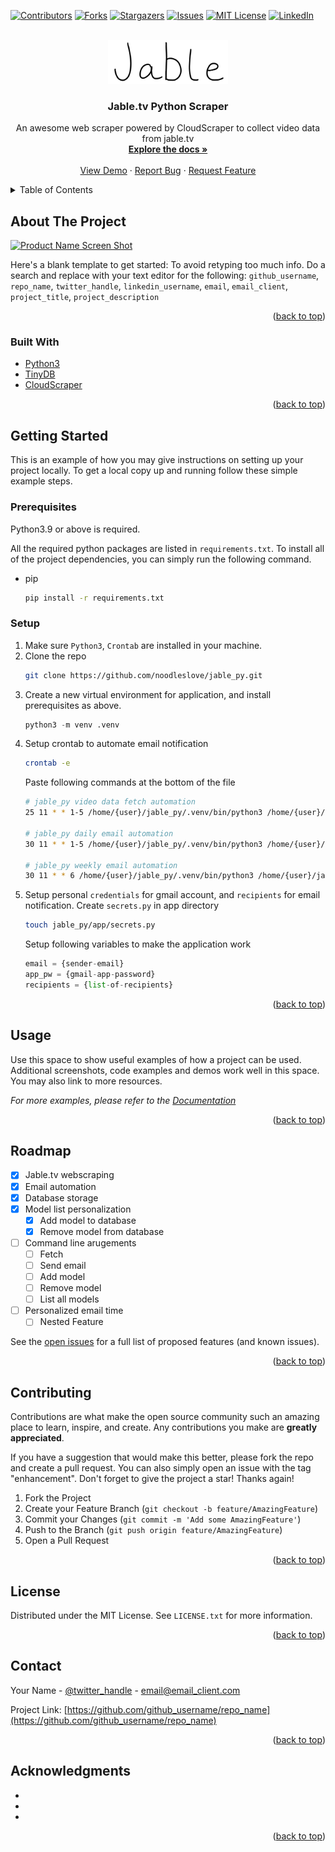 <div id="top"></div>
<!--
*** Thanks for checking out the Best-README-Template. If you have a suggestion
*** that would make this better, please fork the repo and create a pull request
*** or simply open an issue with the tag "enhancement".
*** Don't forget to give the project a star!
*** Thanks again! Now go create something AMAZING! :D
-->



<!-- PROJECT SHIELDS -->
<!--
*** I'm using markdown "reference style" links for readability.
*** Reference links are enclosed in brackets [ ] instead of parentheses ( ).
*** See the bottom of this document for the declaration of the reference variables
*** for contributors-url, forks-url, etc. This is an optional, concise syntax you may use.
*** https://www.markdownguide.org/basic-syntax/#reference-style-links
-->
[![Contributors][contributors-shield]][contributors-url]
[![Forks][forks-shield]][forks-url]
[![Stargazers][stars-shield]][stars-url]
[![Issues][issues-shield]][issues-url]
[![MIT License][license-shield]][license-url]
[![LinkedIn][linkedin-shield]][linkedin-url]



<!-- PROJECT LOGO -->
<br />
<div align="center">
  <a href="https://github.com/github_username/repo_name">
    <img src="data/logo.png" alt="Logo" width="192" height="70">
  </a>

<h3 align="center">Jable.tv Python Scraper</h3>

  <p align="center">
    An awesome web scraper powered by CloudScraper to collect video data from jable.tv
    <br />
    <a href="https://github.com/github_username/repo_name"><strong>Explore the docs »</strong></a>
    <br />
    <br />
    <a href="https://github.com/github_username/repo_name">View Demo</a>
    ·
    <a href="https://github.com/github_username/repo_name/issues">Report Bug</a>
    ·
    <a href="https://github.com/github_username/repo_name/issues">Request Feature</a>
  </p>
</div>



<!-- TABLE OF CONTENTS -->
<details>
  <summary>Table of Contents</summary>
  <ol>
    <li>
      <a href="#about-the-project">About The Project</a>
      <ul>
        <li><a href="#built-with">Built With</a></li>
      </ul>
    </li>
    <li>
      <a href="#getting-started">Getting Started</a>
      <ul>
        <li><a href="#prerequisites">Prerequisites</a></li>
        <li><a href="#installation">Installation</a></li>
      </ul>
    </li>
    <li><a href="#usage">Usage</a></li>
    <li><a href="#roadmap">Roadmap</a></li>
    <li><a href="#contributing">Contributing</a></li>
    <li><a href="#license">License</a></li>
    <li><a href="#contact">Contact</a></li>
    <li><a href="#acknowledgments">Acknowledgments</a></li>
  </ol>
</details>



<!-- ABOUT THE PROJECT -->
## About The Project

[![Product Name Screen Shot][product-screenshot]](https://example.com)

Here's a blank template to get started: To avoid retyping too much info. Do a search and replace with your text editor for the following: `github_username`, `repo_name`, `twitter_handle`, `linkedin_username`, `email`, `email_client`, `project_title`, `project_description`

<p align="right">(<a href="#top">back to top</a>)</p>



### Built With

* [Python3](https://python.org/)
* [TinyDB](https://tinydb.readthedocs.io/en/latest/)
* [CloudScraper](https://github.com/VeNoMouS/cloudscraper)

<p align="right">(<a href="#top">back to top</a>)</p>



<!-- GETTING STARTED -->
## Getting Started

This is an example of how you may give instructions on setting up your project locally.
To get a local copy up and running follow these simple example steps.

### Prerequisites

Python3.9 or above is required.

All the required python packages are listed in `requirements.txt`. To install all of the project dependencies, you can simply run the following command.
* pip
  ```sh
  pip install -r requirements.txt
  ```

### Setup

1. Make sure `Python3`, `Crontab` are installed in your machine.
2. Clone the repo
   ```sh
   git clone https://github.com/noodleslove/jable_py.git
   ```
3. Create a new virtual environment for application, and install prerequisites as above.
   ```python
   python3 -m venv .venv
   ```
4. Setup crontab to automate email notification
   ```sh
   crontab -e
   ```
   Paste following commands at the bottom of the file
   ```sh
   # jable_py video data fetch automation
   25 11 * * 1-5 /home/{user}/jable_py/.venv/bin/python3 /home/{user}/jable_py/fetch_runner.py

   # jable_py daily email automation
   30 11 * * 1-5 /home/{user}/jable_py/.venv/bin/python3 /home/{user}/jable_py/daily_email_runner.py

   # jable_py weekly email automation
   30 11 * * 6 /home/{user}/jable_py/.venv/bin/python3 /home/{user}/jable_py/weekly_email_runner.py
   ```
5. Setup personal `credentials` for gmail account, and `recipients` for email notification.
   Create `secrets.py` in app directory
   ```sh
   touch jable_py/app/secrets.py
   ```
   Setup following variables to make the application work
   ```python
   email = {sender-email}
   app_pw = {gmail-app-password}
   recipients = {list-of-recipients}
   ```

<p align="right">(<a href="#top">back to top</a>)</p>



<!-- USAGE EXAMPLES -->
## Usage

Use this space to show useful examples of how a project can be used. Additional screenshots, code examples and demos work well in this space. You may also link to more resources.

_For more examples, please refer to the [Documentation](https://example.com)_

<p align="right">(<a href="#top">back to top</a>)</p>



<!-- ROADMAP -->
## Roadmap

- [x] Jable.tv webscraping
- [x] Email automation
- [x] Database storage
- [x] Model list personalization
  - [x] Add model to database
  - [x] Remove model from database
- [ ] Command line arugements
  - [ ] Fetch
  - [ ] Send email
  - [ ] Add model
  - [ ] Remove model
  - [ ] List all models
- [ ] Personalized email time
  - [ ] Nested Feature

See the [open issues](https://github.com/noodleslove/jable-py/issues) for a full list of proposed features (and known issues).

<p align="right">(<a href="#top">back to top</a>)</p>



<!-- CONTRIBUTING -->
## Contributing

Contributions are what make the open source community such an amazing place to learn, inspire, and create. Any contributions you make are **greatly appreciated**.

If you have a suggestion that would make this better, please fork the repo and create a pull request. You can also simply open an issue with the tag "enhancement".
Don't forget to give the project a star! Thanks again!

1. Fork the Project
2. Create your Feature Branch (`git checkout -b feature/AmazingFeature`)
3. Commit your Changes (`git commit -m 'Add some AmazingFeature'`)
4. Push to the Branch (`git push origin feature/AmazingFeature`)
5. Open a Pull Request

<p align="right">(<a href="#top">back to top</a>)</p>



<!-- LICENSE -->
## License

Distributed under the MIT License. See `LICENSE.txt` for more information.

<p align="right">(<a href="#top">back to top</a>)</p>



<!-- CONTACT -->
## Contact

Your Name - [@twitter_handle](https://twitter.com/twitter_handle) - email@email_client.com

Project Link: [https://github.com/github_username/repo_name](https://github.com/github_username/repo_name)

<p align="right">(<a href="#top">back to top</a>)</p>



<!-- ACKNOWLEDGMENTS -->
## Acknowledgments

* []()
* []()
* []()

<p align="right">(<a href="#top">back to top</a>)</p>



<!-- MARKDOWN LINKS & IMAGES -->
<!-- https://www.markdownguide.org/basic-syntax/#reference-style-links -->
[contributors-shield]: https://img.shields.io/github/contributors/noodleslove/jable_py.svg?style=for-the-badge
[contributors-url]: https://github.com/noodleslove/jable_py/graphs/contributors
[forks-shield]: https://img.shields.io/github/forks/noodleslove/jable_py.svg?style=for-the-badge
[forks-url]: https://github.com/noodleslove/jable_py/network/members
[stars-shield]: https://img.shields.io/github/stars/noodleslove/jable_py.svg?style=for-the-badge
[stars-url]: https://github.com/noodleslove/jable_py/stargazers
[issues-shield]: https://img.shields.io/github/issues/noodleslove/jable_py.svg?style=for-the-badge
[issues-url]: https://github.com/noodleslove/jable_py/issues
[license-shield]: https://img.shields.io/github/license/noodleslove/jable_py.svg?style=for-the-badge
[license-url]: https://github.com/noodleslove/jable_py/blob/master/LICENSE.txt
[linkedin-shield]: https://img.shields.io/badge/-LinkedIn-black.svg?style=for-the-badge&logo=linkedin&colorB=555
[linkedin-url]: https://linkedin.com/in/linkedin_username
[product-screenshot]: images/screenshot.png
